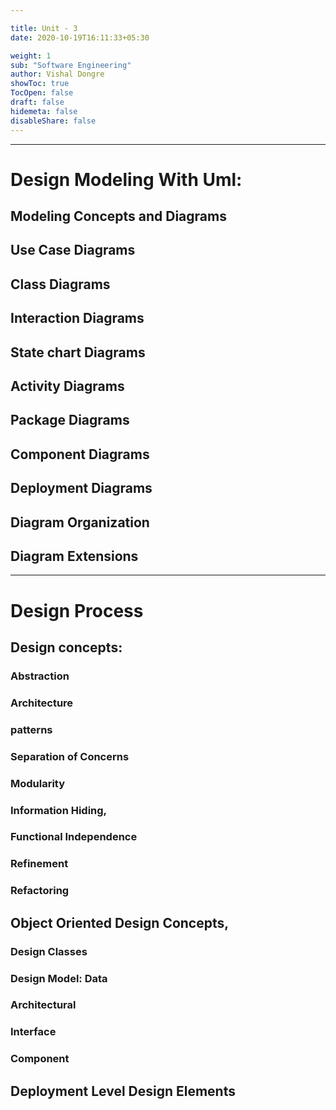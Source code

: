 ```yaml
---

title: Unit - 3
date: 2020-10-19T16:11:33+05:30

weight: 1
sub: "Software Engineering"
author: Vishal Dongre
showToc: true
TocOpen: false
draft: false
hidemeta: false
disableShare: false
---
```



 
---

# Design Modeling With Uml:
## Modeling Concepts and Diagrams 
## Use Case Diagrams 
## Class Diagrams 
## Interaction Diagrams 
## State chart Diagrams 
## Activity Diagrams 
## Package Diagrams 
## Component Diagrams 
## Deployment Diagrams 
## Diagram Organization
## Diagram Extensions

---

# Design Process
## Design concepts:
### Abstraction
### Architecture
### patterns
### Separation of Concerns
### Modularity
### Information Hiding,
### Functional Independence
### Refinement 
### Refactoring

## Object Oriented Design Concepts,
### Design Classes
### Design Model: Data
### Architectural
### Interface
### Component
## Deployment Level Design Elements 


 